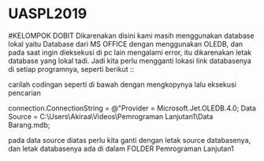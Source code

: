 # UASPL2019
#KELOMPOK DOBIT
Dikarenakan disini kami masih menggunakan database lokal yaitu Database dari MS OFFICE dengan menggunakan OLEDB, dan pada saat ingin dieksekusi di pc lain mengalami error, itu dikarenakan letak database yang lokal tadi. Jadi kita perlu mengganti lokasi link databasenya di setiap programnya, seperti berikut ::

carilah codingan seperti di bawah dengan mengkopynya lalu eksekusi pencarian

connection.ConnectionString = @"Provider = Microsoft.Jet.OLEDB.4.0; Data Source = C:\Users\Akiraa\Videos\Pemrograman Lanjutan1\Data Barang.mdb;

pada data source diatas perlu kita ganti dengan letak source databasenya, dan letak databasenya ada di dalam FOLDER Pemrograman Lanjutan1
